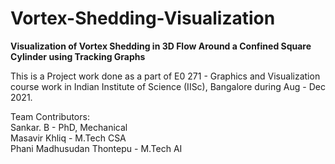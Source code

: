 # Vortex-Shedding-Visualization

**Visualization of Vortex Shedding in 3D Flow Around a Confined Square Cylinder using Tracking Graphs**    

This is a Project work done as a part of E0 271 - Graphics and Visualization course work in Indian Institute of Science (IISc), Bangalore during Aug - Dec 2021.

Team Contributors:  
Sankar. B - PhD, Mechanical  
Masavir Khliq - M.Tech CSA  
Phani Madhusudan Thontepu - M.Tech AI  
